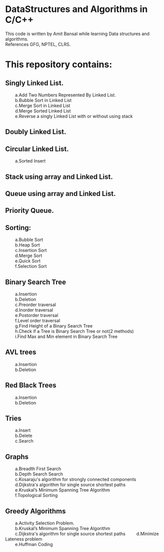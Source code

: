 # DataStructures and Algorithms in C/C++

This code is written by Amit Bansal while learning Data structures and algorithms.  
References GFG, NPTEL, CLRS.  

This repository contains:
=========================

Singly Linked List. 
----------------
&nbsp;&nbsp;&nbsp;&nbsp;&nbsp;&nbsp;&nbsp;&nbsp;a.Add Two Numbers Represented By Linked List.  
&nbsp;&nbsp;&nbsp;&nbsp;&nbsp;&nbsp;&nbsp;&nbsp;b.Bubble Sort in Linked List  
&nbsp;&nbsp;&nbsp;&nbsp;&nbsp;&nbsp;&nbsp;&nbsp;c.Merge Sort in Linked List  
&nbsp;&nbsp;&nbsp;&nbsp;&nbsp;&nbsp;&nbsp;&nbsp;d.Merge Sorted Linked List  
&nbsp;&nbsp;&nbsp;&nbsp;&nbsp;&nbsp;&nbsp;&nbsp;e.Reverse a singly Linked List with or without using stack   

Doubly Linked List. 
----------------

Circular Linked List. 
----------------
&nbsp;&nbsp;&nbsp;&nbsp;&nbsp;&nbsp;&nbsp;&nbsp;a.Sorted Insert  

Stack using array and Linked List. 
--------------------------------

Queue using array and Linked List.  
----------------------------------------

Priority Queue.  
----------------

Sorting: 
--------
&nbsp;&nbsp;&nbsp;&nbsp;&nbsp;&nbsp;&nbsp;&nbsp;a.Bubble Sort   
&nbsp;&nbsp;&nbsp;&nbsp;&nbsp;&nbsp;&nbsp;&nbsp;b.Heap Sort  
&nbsp;&nbsp;&nbsp;&nbsp;&nbsp;&nbsp;&nbsp;&nbsp;c.Insertion Sort  
&nbsp;&nbsp;&nbsp;&nbsp;&nbsp;&nbsp;&nbsp;&nbsp;d.Merge Sort  
&nbsp;&nbsp;&nbsp;&nbsp;&nbsp;&nbsp;&nbsp;&nbsp;e.Quick Sort  
&nbsp;&nbsp;&nbsp;&nbsp;&nbsp;&nbsp;&nbsp;&nbsp;f.Selection Sort  

Binary Search Tree  
----------------
&nbsp;&nbsp;&nbsp;&nbsp;&nbsp;&nbsp;&nbsp;&nbsp;a.Insertion  
&nbsp;&nbsp;&nbsp;&nbsp;&nbsp;&nbsp;&nbsp;&nbsp;b.Deletion  
&nbsp;&nbsp;&nbsp;&nbsp;&nbsp;&nbsp;&nbsp;&nbsp;c.Preorder traversal  
&nbsp;&nbsp;&nbsp;&nbsp;&nbsp;&nbsp;&nbsp;&nbsp;d.Inorder traversal  
&nbsp;&nbsp;&nbsp;&nbsp;&nbsp;&nbsp;&nbsp;&nbsp;e.Postorder traversal  
&nbsp;&nbsp;&nbsp;&nbsp;&nbsp;&nbsp;&nbsp;&nbsp;f.Level order traversal  
&nbsp;&nbsp;&nbsp;&nbsp;&nbsp;&nbsp;&nbsp;&nbsp;g.Find Height of a Binary Search Tree  
&nbsp;&nbsp;&nbsp;&nbsp;&nbsp;&nbsp;&nbsp;&nbsp;h.Check if a Tree is Binary Search Tree or not(2 methods)  
&nbsp;&nbsp;&nbsp;&nbsp;&nbsp;&nbsp;&nbsp;&nbsp;i.Find Max and Min element in Binary Search Tree  

AVL trees  
--------
&nbsp;&nbsp;&nbsp;&nbsp;&nbsp;&nbsp;&nbsp;&nbsp;a.Insertion  
&nbsp;&nbsp;&nbsp;&nbsp;&nbsp;&nbsp;&nbsp;&nbsp;b.Deletion  

Red Black Trees  
--------
&nbsp;&nbsp;&nbsp;&nbsp;&nbsp;&nbsp;&nbsp;&nbsp;a.Insertion  
&nbsp;&nbsp;&nbsp;&nbsp;&nbsp;&nbsp;&nbsp;&nbsp;b.Deletion  

Tries  
--------
&nbsp;&nbsp;&nbsp;&nbsp;&nbsp;&nbsp;&nbsp;&nbsp;a.Insert  
&nbsp;&nbsp;&nbsp;&nbsp;&nbsp;&nbsp;&nbsp;&nbsp;b.Delete  
&nbsp;&nbsp;&nbsp;&nbsp;&nbsp;&nbsp;&nbsp;&nbsp;c.Search  

Graphs  
--------
&nbsp;&nbsp;&nbsp;&nbsp;&nbsp;&nbsp;&nbsp;&nbsp;a.Breadth First Search  
&nbsp;&nbsp;&nbsp;&nbsp;&nbsp;&nbsp;&nbsp;&nbsp;b.Depth Search Search  
&nbsp;&nbsp;&nbsp;&nbsp;&nbsp;&nbsp;&nbsp;&nbsp;c.Kosaraju's algorithm for strongly connected components  
&nbsp;&nbsp;&nbsp;&nbsp;&nbsp;&nbsp;&nbsp;&nbsp;d.Dijkstra's algorithm for single source shortest paths  
&nbsp;&nbsp;&nbsp;&nbsp;&nbsp;&nbsp;&nbsp;&nbsp;e.Kruskal’s Minimum Spanning Tree Algorithm  
&nbsp;&nbsp;&nbsp;&nbsp;&nbsp;&nbsp;&nbsp;&nbsp;f.Topological Sorting  


Greedy Algorithms  
----------------
&nbsp;&nbsp;&nbsp;&nbsp;&nbsp;&nbsp;&nbsp;&nbsp;a.Activity Selection Problem.  
&nbsp;&nbsp;&nbsp;&nbsp;&nbsp;&nbsp;&nbsp;&nbsp;b.Kruskal’s Minimum Spanning Tree Algorithm  
&nbsp;&nbsp;&nbsp;&nbsp;&nbsp;&nbsp;&nbsp;&nbsp;c.Dijkstra's algorithm for single source shortest paths
&nbsp;&nbsp;&nbsp;&nbsp;&nbsp;&nbsp;&nbsp;&nbsp;d.Minimize Lateness problem  
&nbsp;&nbsp;&nbsp;&nbsp;&nbsp;&nbsp;&nbsp;&nbsp;e.Huffman Coding    
